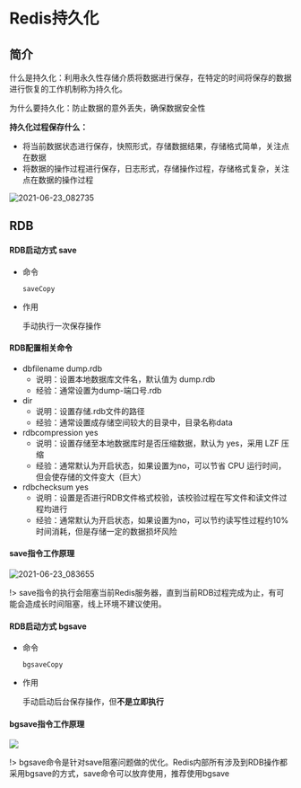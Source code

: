 # Redis持久化

## 简介

什么是持久化：利用永久性存储介质将数据进行保存，在特定的时间将保存的数据进行恢复的工作机制称为持久化。

为什么要持久化：防止数据的意外丢失，确保数据安全性

**持久化过程保存什么：**

- 将当前数据状态进行保存，快照形式，存储数据结果，存储格式简单，关注点在数据
- 将数据的操作过程进行保存，日志形式，存储操作过程，存储格式复杂，关注点在数据的操作过程

![2021-06-23_082735](https://gitee.com/mounui/PicBed/raw/master/notebook/2021-06-23_082735.png)

## RDB

#### RDB启动方式 save

- 命令

  ```
  saveCopy
  ```

- 作用

  手动执行一次保存操作

#### RDB配置相关命令

- dbfilename dump.rdb
  - 说明：设置本地数据库文件名，默认值为 dump.rdb
  - 经验：通常设置为dump-端口号.rdb
- dir
  - 说明：设置存储.rdb文件的路径
  - 经验：通常设置成存储空间较大的目录中，目录名称data
- rdbcompression yes
  - 说明：设置存储至本地数据库时是否压缩数据，默认为 yes，采用 LZF 压缩
  - 经验：通常默认为开启状态，如果设置为no，可以节省 CPU 运行时间，但会使存储的文件变大（巨大）
- rdbchecksum yes
  - 说明：设置是否进行RDB文件格式校验，该校验过程在写文件和读文件过程均进行
  - 经验：通常默认为开启状态，如果设置为no，可以节约读写性过程约10%时间消耗，但是存储一定的数据损坏风险

#### save指令工作原理

![2021-06-23_083655](https://gitee.com/mounui/PicBed/raw/master/notebook/2021-06-23_083655.png)

!> save指令的执行会阻塞当前Redis服务器，直到当前RDB过程完成为止，有可能会造成长时间阻塞，线上环境不建议使用。

#### RDB启动方式 bgsave

- 命令

  ```
  bgsaveCopy
  ```

- 作用

  手动启动后台保存操作，但**不是立即执行**

#### bgsave指令工作原理

![](https://gitee.com/mounui/PicBed/raw/master/notebook/2021-06-23_083839.png)

!> bgsave命令是针对save阻塞问题做的优化。Redis内部所有涉及到RDB操作都采用bgsave的方式，save命令可以放弃使用，推荐使用bgsave

